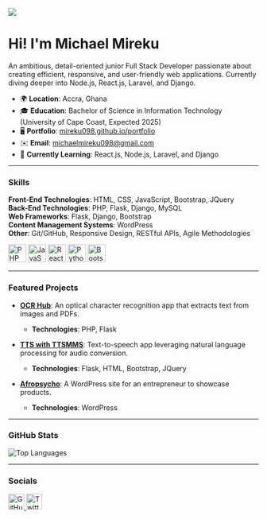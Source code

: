 ![](https://user-images.githubusercontent.com/18350557/176309783-0785949b-9127-417c-8b55-ab5a4333674e.gif)  
# Hi! I'm Michael Mireku

An ambitious, detail-oriented junior Full Stack Developer passionate about creating efficient, responsive, and user-friendly web applications. Currently diving deeper into Node.js, React.js, Laravel, and Django.

- 🌍  **Location**: Accra, Ghana
- 🎓 **Education**: Bachelor of Science in Information Technology (University of Cape Coast, Expected 2025)
- 🖥️  **Portfolio**: [mireku098.github.io/portfolio](http://mireku098.github.io/portfolio/)
- ✉️  **Email**: [michaelmireku098@gmail.com](mailto:michaelmireku098@gmail.com)
- 🧠  **Currently Learning**: React.js, Node.js, Laravel, and Django

---

### Skills  

**Front-End Technologies**: HTML, CSS, JavaScript, Bootstrap, JQuery  
**Back-End Technologies**: PHP, Flask, Django, MySQL  
**Web Frameworks**: Flask, Django, Bootstrap  
**Content Management Systems**: WordPress  
**Other**: Git/GitHub, Responsive Design, RESTful APIs, Agile Methodologies  

<p align="left">
    <a href="https://www.php.net/" target="_blank" rel="noreferrer"><img src="https://raw.githubusercontent.com/danielcranney/readme-generator/main/public/icons/skills/php-colored.svg" width="36" height="36" alt="PHP" /></a>
    <a href="https://developer.mozilla.org/en-US/docs/Web/JavaScript" target="_blank" rel="noreferrer"><img src="https://raw.githubusercontent.com/danielcranney/readme-generator/main/public/icons/skills/javascript-colored.svg" width="36" height="36" alt="JavaScript" /></a>
    <a href="https://reactjs.org/" target="_blank" rel="noreferrer"><img src="https://raw.githubusercontent.com/danielcranney/readme-generator/main/public/icons/skills/react-colored.svg" width="36" height="36" alt="React" /></a>
    <a href="https://www.python.org/" target="_blank" rel="noreferrer"><img src="https://raw.githubusercontent.com/danielcranney/readme-generator/main/public/icons/skills/python-colored.svg" width="36" height="36" alt="Python" /></a>
    <a href="https://getbootstrap.com/" target="_blank" rel="noreferrer"><img src="https://raw.githubusercontent.com/danielcranney/readme-generator/main/public/icons/skills/bootstrap-colored.svg" width="36" height="36" alt="Bootstrap" /></a>
</p>

---

### Featured Projects

- **[OCR Hub](https://ocrhub.42web.io)**: An optical character recognition app that extracts text from images and PDFs.
  - **Technologies**: PHP, Flask

- **[TTS with TTSMMS](https://github.com/mireku098/prof_biography)**: Text-to-speech app leveraging natural language processing for audio conversion.
  - **Technologies**: Flask, HTML, Bootstrap, JQuery

- **[Afropsycho](https://afropsycho1.wordpress.com/)**: A WordPress site for an entrepreneur to showcase products.
  - **Technologies**: WordPress



---

### GitHub Stats

![Top Languages](https://github-readme-stats.vercel.app/api/top-langs/?username=mireku098&layout=compact&theme=radical)

---

### Socials

<p align="left">
    <a href="https://www.github.com/mireku098" target="_blank" rel="noreferrer">
        <img src="https://raw.githubusercontent.com/danielcranney/readme-generator/main/public/icons/socials/github.svg" width="32" height="32" alt="GitHub" />
    </a>
    <a href="https://www.x.com/_bigbro_michael" target="_blank" rel="noreferrer">
        <img src="https://raw.githubusercontent.com/danielcranney/readme-generator/main/public/icons/socials/twitter.svg" width="32" height="32" alt="Twitter" />
    </a>
</p>
